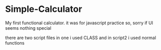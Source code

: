 # Simple-Calculator
My first functional calculator. it was for javascript practice so, sorry if UI seems nothing special

there are two script files in one i used CLASS and in script2 i used normal functions
